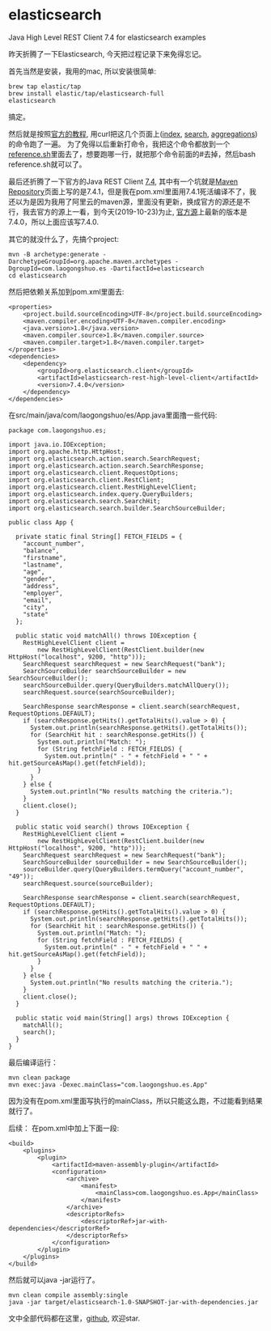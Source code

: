 # elasticsearch
Java High Level REST Client 7.4 for elasticsearch examples

昨天折腾了一下Elasticsearch, 今天把过程记录下来免得忘记。

首先当然是安装，我用的mac, 所以安装很简单:
```
brew tap elastic/tap
brew install elastic/tap/elasticsearch-full
elasticsearch
```
搞定。

然后就是按照[官方的教程](https://www.elastic.co/guide/en/elasticsearch/reference/current/index.html),
用curl把这几个页面上([index](https://www.elastic.co/guide/en/elasticsearch/reference/current/getting-started-index.html), 
[search](https://www.elastic.co/guide/en/elasticsearch/reference/current/getting-started-search.html), [aggregations](https://www.elastic.co/guide/en/elasticsearch/reference/current/getting-started-aggregations.html))的命令跑了一遍。
为了免得以后重新打命令，我把这个命令都放到一个[reference.sh](https://github.com/gongchengra/elasticsearch/blob/master/reference.sh)里面去了，想要跑哪一行，就把那个命令前面的#去掉，然后bash reference.sh就可以了。

最后还折腾了一下官方的Java REST Client [7.4](https://www.elastic.co/guide/en/elasticsearch/client/java-rest/7.4/java-rest-high.html), 其中有一个坑就是[Maven Repository](https://www.elastic.co/guide/en/elasticsearch/client/java-rest/7.4/java-rest-high-getting-started-maven.html)页面上写的是<version>7.4.1</version>，但是我在pom.xml里面用7.4.1死活编译不了，我还以为是因为我用了阿里云的maven源，里面没有更新，换成官方的源还是不行，我去官方的源上一看，到今天(2019-10-23)为止, [官方源](https://search.maven.org/search?q=g:org.elasticsearch.client)上最新的版本是7.4.0，所以上面应该写<version>7.4.0</version>.

其它的就没什么了，先搞个project:
```
mvn -B archetype:generate -DarchetypeGroupId=org.apache.maven.archetypes -DgroupId=com.laogongshuo.es -DartifactId=elasticsearch
cd elasticsearch
```
然后把依赖关系加到pom.xml里面去:
```
<properties>
	<project.build.sourceEncoding>UTF-8</project.build.sourceEncoding>
	<maven.compiler.encoding>UTF-8</maven.compiler.encoding>
	<java.version>1.8</java.version>
	<maven.compiler.source>1.8</maven.compiler.source>
	<maven.compiler.target>1.8</maven.compiler.target>
</properties>
<dependencies>
	<dependency>
		<groupId>org.elasticsearch.client</groupId>
		<artifactId>elasticsearch-rest-high-level-client</artifactId>
		<version>7.4.0</version>
	</dependency>
</dependencies>
```
在src/main/java/com/laogongshuo/es/App.java里面撸一些代码:
```
package com.laogongshuo.es;

import java.io.IOException;
import org.apache.http.HttpHost;
import org.elasticsearch.action.search.SearchRequest;
import org.elasticsearch.action.search.SearchResponse;
import org.elasticsearch.client.RequestOptions;
import org.elasticsearch.client.RestClient;
import org.elasticsearch.client.RestHighLevelClient;
import org.elasticsearch.index.query.QueryBuilders;
import org.elasticsearch.search.SearchHit;
import org.elasticsearch.search.builder.SearchSourceBuilder;

public class App {

  private static final String[] FETCH_FIELDS = {
    "account_number",
    "balance",
    "firstname",
    "lastname",
    "age",
    "gender",
    "address",
    "employer",
    "email",
    "city",
    "state"
  };

  public static void matchAll() throws IOException {
    RestHighLevelClient client =
        new RestHighLevelClient(RestClient.builder(new HttpHost("localhost", 9200, "http")));
    SearchRequest searchRequest = new SearchRequest("bank");
    SearchSourceBuilder searchSourceBuilder = new SearchSourceBuilder();
    searchSourceBuilder.query(QueryBuilders.matchAllQuery());
    searchRequest.source(searchSourceBuilder);

    SearchResponse searchResponse = client.search(searchRequest, RequestOptions.DEFAULT);
    if (searchResponse.getHits().getTotalHits().value > 0) {
      System.out.println(searchResponse.getHits().getTotalHits());
      for (SearchHit hit : searchResponse.getHits()) {
        System.out.println("Match: ");
        for (String fetchField : FETCH_FIELDS) {
          System.out.println(" - " + fetchField + " " + hit.getSourceAsMap().get(fetchField));
        }
      }
    } else {
      System.out.println("No results matching the criteria.");
    }
    client.close();
  }

  public static void search() throws IOException {
    RestHighLevelClient client =
        new RestHighLevelClient(RestClient.builder(new HttpHost("localhost", 9200, "http")));
    SearchRequest searchRequest = new SearchRequest("bank");
    SearchSourceBuilder sourceBuilder = new SearchSourceBuilder();
    sourceBuilder.query(QueryBuilders.termQuery("account_number", "49"));
    searchRequest.source(sourceBuilder);

    SearchResponse searchResponse = client.search(searchRequest, RequestOptions.DEFAULT);
    if (searchResponse.getHits().getTotalHits().value > 0) {
      System.out.println(searchResponse.getHits().getTotalHits());
      for (SearchHit hit : searchResponse.getHits()) {
        System.out.println("Match: ");
        for (String fetchField : FETCH_FIELDS) {
          System.out.println(" - " + fetchField + " " + hit.getSourceAsMap().get(fetchField));
        }
      }
    } else {
      System.out.println("No results matching the criteria.");
    }
    client.close();
  }

  public static void main(String[] args) throws IOException {
    matchAll();
    search();
  }
}
```
最后编译运行：
```
mvn clean package
mvn exec:java -Dexec.mainClass="com.laogongshuo.es.App"
```
因为没有在pom.xml里面写执行的mainClass，所以只能这么跑，不过能看到结果就行了。

后续：
在pom.xml中加上下面一段:
```
<build>
	<plugins>
		<plugin>
			<artifactId>maven-assembly-plugin</artifactId>
			<configuration>
				<archive>
					<manifest>
						<mainClass>com.laogongshuo.es.App</mainClass>
					</manifest>
				</archive>
				<descriptorRefs>
					<descriptorRef>jar-with-dependencies</descriptorRef>
				</descriptorRefs>
			</configuration>
		</plugin>
	</plugins>
</build>
```
然后就可以java -jar运行了。
```
mvn clean compile assembly:single
java -jar target/elasticsearch-1.0-SNAPSHOT-jar-with-dependencies.jar
```
文中全部代码都在这里，[github](https://github.com/gongchengra/elasticsearch), 欢迎star.

